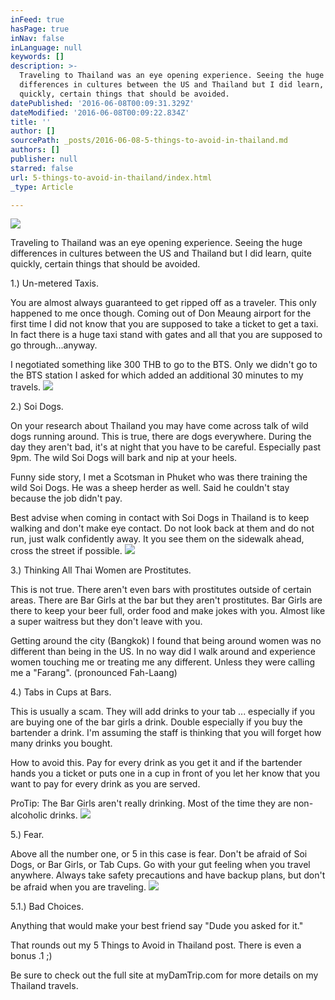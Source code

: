 ```yaml
---
inFeed: true
hasPage: true
inNav: false
inLanguage: null
keywords: []
description: >-
  Traveling to Thailand was an eye opening experience. Seeing the huge
  differences in cultures between the US and Thailand but I did learn, quite
  quickly, certain things that should be avoided.
datePublished: '2016-06-08T00:09:31.329Z'
dateModified: '2016-06-08T00:09:22.834Z'
title: ''
author: []
sourcePath: _posts/2016-06-08-5-things-to-avoid-in-thailand.md
authors: []
publisher: null
starred: false
url: 5-things-to-avoid-in-thailand/index.html
_type: Article

---
```

![](https://the-grid-user-content.s3-us-west-2.amazonaws.com/99439a74-62b4-4cfa-9fd8-8e372f833fef.jpg)

Traveling to Thailand was an eye opening experience. Seeing the huge differences in cultures between the US and Thailand but I did learn, quite quickly, certain things that should be avoided.

1.) Un-metered Taxis.

You are almost always guaranteed to get ripped off as a traveler. This only happened to me once though. Coming out of Don Meaung airport for the first time I did not know that you are supposed to take a ticket to get a taxi. In fact there is a huge taxi stand with gates and all that you are supposed to go through...anyway.

I negotiated something like 300 THB to go to the BTS. Only we didn't go to the BTS station I asked for which added an additional 30 minutes to my travels.
![](https://the-grid-user-content.s3-us-west-2.amazonaws.com/e38731f1-0db1-4707-9710-b06c70e7db4f.jpg)

2.) Soi Dogs.

On your research about Thailand you may have come across talk of wild dogs running around. This is true, there are dogs everywhere. During the day they aren't bad, it's at night that you have to be careful. Especially past 9pm. The wild Soi Dogs will bark and nip at your heels. 

Funny side story, I met a Scotsman in Phuket who was there training the wild Soi Dogs. He was a sheep herder as well. Said he couldn't stay because the job didn't pay. 

Best advise when coming in contact with Soi Dogs in Thailand is to keep walking and don't make eye contact. Do not look back at them and do not run, just walk confidently away. It you see them on the sidewalk ahead, cross the street if possible. ![](https://the-grid-user-content.s3-us-west-2.amazonaws.com/7dea120a-e507-47f8-96ef-f775f1bdef5a.jpg)

3.) Thinking All Thai Women are Prostitutes.

This is not true. There aren't even bars with prostitutes outside of certain areas. There are Bar Girls at the bar but they aren't prostitutes. Bar Girls are there to keep your beer full, order food and make jokes with you. Almost like a super waitress but they don't leave with you.

Getting around the city (Bangkok) I found that being around women was no different than being in the US. In no way did I walk around and experience women touching me or treating me any different. Unless they were calling me a "Farang". (pronounced Fah-Laang)

4.) Tabs in Cups at Bars.

This is usually a scam. They will add drinks to your tab ... especially if you are buying one of the bar girls a drink. Double especially if you buy the bartender a drink. I'm assuming the staff is thinking that you will forget how many drinks you bought. 

How to avoid this. Pay for every drink as you get it and if the bartender hands you a ticket or puts one in a cup in front of you let her know that you want to pay for every drink as you are served. 

ProTip: The Bar Girls aren't really drinking. Most of the time they are non-alcoholic drinks.
![](https://the-grid-user-content.s3-us-west-2.amazonaws.com/6e1c91cf-3443-41b9-9ac7-bc9236c05457.jpg)

5.) Fear.

Above all the number one, or 5 in this case is fear. Don't be afraid of Soi Dogs, or Bar Girls, or Tab Cups. Go with your gut feeling when you travel anywhere. Always take safety precautions and have backup plans, but don't be afraid when you are traveling. ![](https://the-grid-user-content.s3-us-west-2.amazonaws.com/3c9e2aff-356b-4afc-b851-78552eba4239.jpg)

5.1.) Bad Choices.

Anything that would make your best friend say "Dude you asked for it."

That rounds out my 5 Things to Avoid in Thailand post. There is even a bonus .1 ;)

Be sure to check out the full site at myDamTrip.com for more details on my Thailand travels.